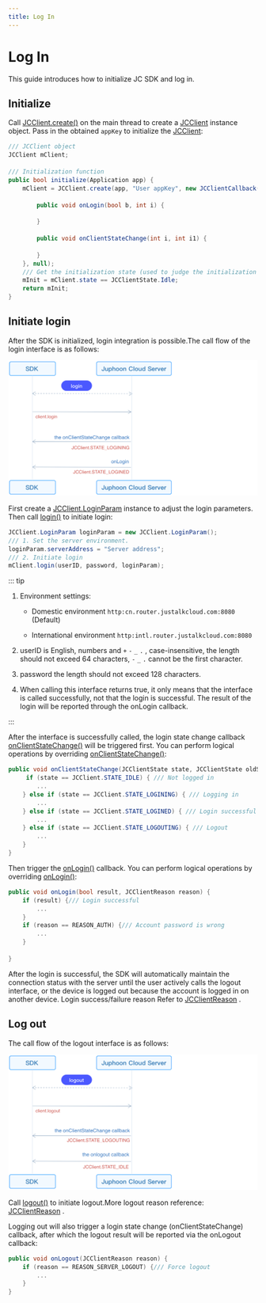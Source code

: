 ```yaml
---
title: Log In
---
```

# Log In

This guide introduces how to initialize JC SDK and log in.

## Initialize

Call
[JCClient.create()](https://developer.juphoon.com/portal/reference/V2.1/windows/html/04eda8ae-87ca-50c7-5b35-97c067466d0c.htm)
on the main thread to create a
[JCClient](https://developer.juphoon.com/portal/reference/V2.1/windows/html/a01b672a-1c8a-18a7-b550-727bbcad2f52.htm)
instance object. Pass in the obtained `appKey` to initialize the
[JCClient](https://developer.juphoon.com/portal/reference/V2.1/windows/html/a01b672a-1c8a-18a7-b550-727bbcad2f52.htm):

``````csharp
/// JCClient object
JCClient mClient;

/// Initialization function
public bool initialize(Application app) {
    mClient = JCClient.create(app, "User appKey", new JCClientCallback() {

        public void onLogin(bool b, int i) {

        }

        public void onClientStateChange(int i, int i1) {

        }
    }, null);
    /// Get the initialization state (used to judge the initialization state)
    mInit = mClient.state == JCClientState.Idle;
    return mInit;
}
``````

## Initiate login

After the SDK is initialized, login integration is possible.The call
flow of the login interface is as follows:

![../../../../\_images_en/workflow\_login\_android.png](../../../../_images_en/workflow_login_android.png)

First create a
[JCClient.LoginParam](https://developer.juphoon.com/portal/reference/V2.1/windows/html/bf49d392-d1f9-d885-36e5-4af282fdf4b8.htm)
instance to adjust the login parameters. Then call
[login()](https://developer.juphoon.com/portal/reference/V2.1/windows/html/62440094-63ab-7aa8-981d-2c2337419914.htm)
to initiate login:

``````csharp
JCClient.LoginParam loginParam = new JCClient.LoginParam();
/// 1. Set the server environment.
loginParam.serverAddress = "Server address";
/// 2. Initiate login
mClient.login(userID, password, loginParam);
``````

::: tip

1. Environment settings:

      - Domestic environment `http:cn.router.justalkcloud.com:8080`
        (Default)

      - International environment
        `http:intl.router.justalkcloud.com:8080`

2. userID is English, numbers and `+` `-` `_` `.` , case-insensitive,
    the length should not exceed 64 characters, `-` `_` `.` cannot be
    the first character.

3. password the length should not exceed 128 characters.

4. When calling this interface returns true, it only means that the
    interface is called successfully, not that the login is successful.
    The result of the login will be reported through the onLogin
    callback.

:::

After the interface is successfully called, the login state change
callback
[onClientStateChange()](https://developer.juphoon.com/portal/reference/V2.1/windows/html/91ac4180-d727-d901-a06b-3ed4a675f4fb.htm)
will be triggered first. You can perform logical operations by
overriding
[onClientStateChange()](https://developer.juphoon.com/portal/reference/V2.1/windows/html/91ac4180-d727-d901-a06b-3ed4a675f4fb.htm):

``````csharp
public void onClientStateChange(JCClientState state, JCClientState oldState) {
     if (state == JCClient.STATE_IDLE) { /// Not logged in
        ...
    } else if (state == JCClient.STATE_LOGINING) { /// Logging in
        ...
    } else if (state == JCClient.STATE_LOGINED) { /// Login successful
        ...
    } else if (state == JCClient.STATE_LOGOUTING) { /// Logout
        ...
    }
}
``````

Then trigger the
[onLogin()](https://developer.juphoon.com/portal/reference/V2.1/windows/html/98254a36-6a0c-4495-3254-5dc93cd52f52.htm)
callback. You can perform logical operations by overriding
[onLogin()](https://developer.juphoon.com/portal/reference/V2.1/windows/html/98254a36-6a0c-4495-3254-5dc93cd52f52.htm):

``````csharp
public void onLogin(bool result, JCClientReason reason) {
    if (result) {/// Login successful
        ...
    }
    if (reason == REASON_AUTH) {/// Account password is wrong
        ...
    }

}
``````

After the login is successful, the SDK will automatically maintain the
connection status with the server until the user actively calls the
logout interface, or the device is logged out because the account is
logged in on another device. Login success/failure reason Refer to
[JCClientReason](https://developer.juphoon.com/portal/reference/V2.1/windows/html/9d6e6243-1b3f-55a6-7d0a-3158812dfc6f.htm)
.

## Log out

The call flow of the logout interface is as follows:

![../../../../\_images_en/workflow\_logout\_android.png](../../../../_images_en/workflow_logout_android.png)

Call
[logout()](https://developer.juphoon.com/portal/reference/V2.1/windows/html/4b7a3fd4-f6bf-fc4e-8cf9-78023f69b459.htm)
to initiate logout.More logout reason reference:
[JCClientReason](https://developer.juphoon.com/portal/reference/V2.1/windows/html/9d6e6243-1b3f-55a6-7d0a-3158812dfc6f.htm)
.

Logging out will also trigger a login state change (onClientStateChange)
callback, after which the logout result will be reported via the
onLogout callback:

``````csharp
public void onLogout(JCClientReason reason) {
    if (reason == REASON_SERVER_LOGOUT) {/// Force logout
        ...
    }
}
``````
